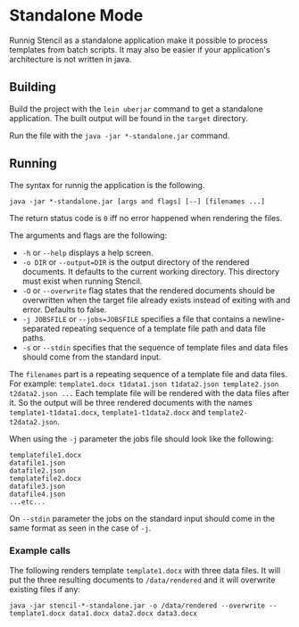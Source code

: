 # Standalone Mode

Runnig Stencil as a standalone application make it possible to process templates from batch scripts.
It may also be easier if your application's architecture is not written in java.

## Building

Build the project with the `lein uberjar` command to get a standalone application. The built output will be found in the `target` directory.

Run the file with the `java -jar *-standalone.jar` command.

## Running

The syntax for runnig the application is the following.

`java -jar *-standalone.jar [args and flags] [--] [filenames ...]`

The return status code is `0` iff no error happened when rendering the files.

The arguments and flags are the following:

- `-h` or `--help` displays a help screen.
- `-o DIR` or `--output=DIR` is the output directory of the rendered documents. It defaults to the current working directory. This directory must exist when running Stencil.
- `-O` or `--overwrite` flag states that the rendered documents should be overwritten when the target file already exists instead of exiting with and error. Defaults to false.
- `-j JOBSFILE` or `--jobs=JOBSFILE` specifies a file that contains a newline-separated repeating sequence of a template file path and data file paths.
- `-s` or `--stdin` specifies that the sequence of template files and data files should come from the standard input.

The `filenames` part is a repeating sequence of a template file and data files. For example: `template1.docx t1data1.json t1data2.json template2.json t2data2.json ...` Each template
file will be rendered with the data files after it. So the output will be three rendered documents with the names `template1-t1data1.docx`, `template1-t1data2.docx` and `template2-t2data2.json`.

When using the `-j` parameter the jobs file should look like the following:

```
templatefile1.docx
datafile1.json
datafile2.json
templatefile2.docx
datafile3.json
datafile4.json
...etc...
```

On `--stdin` parameter the jobs on the standard input should come in the same format as seen in the case of `-j`.

### Example calls

The following renders template `template1.docx` with three data files. It will put the three resulting documents to `/data/rendered` and it will overwrite existing files if any:

```
java -jar stencil-*-standalone.jar -o /data/rendered --overwrite -- template1.docx data1.docx data2.docx data3.docx
```

